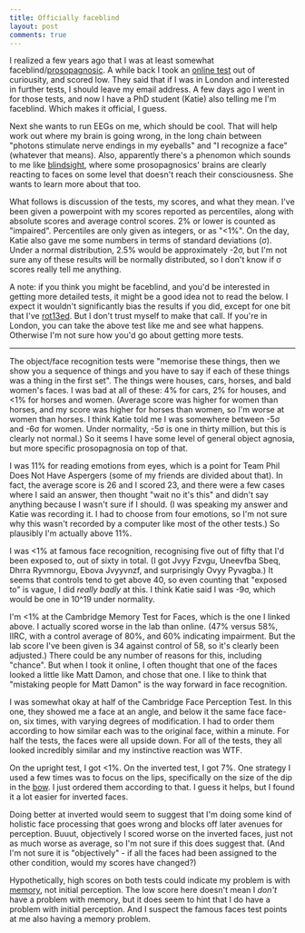 ```yaml
---
title: Officially faceblind
layout: post
comments: true
---
```

I realized a few years ago that I was at least somewhat faceblind/[prosopagnosic](https://en.wikipedia.org/wiki/Prosopagnosia). A while back I took an [online test](http://www.bbk.ac.uk/psychology/psychologyexperiments/experiments/facememorytest/startup.php) out of curiousity, and scored low. They said that if I was in London and interested in further tests, I should leave my email address. A few days ago I went in for those tests, and now I have a PhD student (Katie) also telling me I'm faceblind. Which makes it official, I guess.

Next she wants to run EEGs on me, which should be cool. That will help work out where my brain is going wrong, in the long chain between "photons stimulate nerve endings in my eyeballs" and "I recognize a face" (whatever that means). Also, apparently there's a phenomon which sounds to me like [blindsight](https://en.wikipedia.org/wiki/Blindsight), where some prosopagnosics' brains are clearly reacting to faces on some level that doesn't reach their consciousness. She wants to learn more about that too.

What follows is discussion of the tests, my scores, and what they mean. I've been given a powerpoint with my scores reported as percentiles, along with absolute scores and average control scores. 2% or lower is counted as "impaired". Percentiles are only given as integers, or as "<1%". On the day, Katie also gave me some numbers in terms of standard deviations (σ). Under a normal distribution, 2.5% would be approximately -2σ, but I'm not sure any of these results will be normally distributed, so I don't know if σ scores really tell me anything.

A note: if you think you might be faceblind, and you'd be interested in getting more detailed tests, it might be a good idea not to read the below. I expect it wouldn't significantly bias the results if you did, except for one bit that I've <a href="http://www.rot13.com/">rot13ed</a>. But I don't trust myself to make that call. If you're in London, you can take the above test like me and see what happens. Otherwise I'm not sure how you'd go about getting more tests.

---

The object/face recognition tests were "memorise these things, then we show you a sequence of things and you have to say if each of these things was a thing in the first set". The things were houses, cars, horses, and bald women's faces. I was bad at all of these: 4% for cars, 2% for houses, and <1% for horses and women. (Average score was higher for women than horses, and my score was higher for horses than women, so I'm worse at women than horses. I think Katie told me I was somewhere between -5σ and -6σ for women. Under normality, -5σ is one in thirty million, but this is clearly not normal.) So it seems I have some level of general object agnosia, but more specific prosopagnosia on top of that.

I was 11% for reading emotions from eyes, which is a point for Team Phil Does Not Have Aspergers (some of my friends are divided about that). In fact, the average score is 26 and I scored 23, and there were a few cases where I said an answer, then thought "wait no it's this" and didn't say anything because I wasn't sure if I should. (I was speaking my answer and Katie was recording it. I had to choose from four emotions, so I'm not sure why this wasn't recorded by a computer like most of the other tests.) So plausibly I'm actually above 11%.

I was <1% at famous face recognition, recognising five out of fifty that I'd been exposed to, out of sixty in total. (I got Jvyy Fzvgu, Uneevfba Sbeq, Dhrra Ryvmnorgu, Ebova Jvyyvnzf, and surprisingly Ovyy Pyvagba.) It seems that controls tend to get above 40, so even counting that "exposed to" is vague, I did *really badly* at this. I think Katie said I was -9σ, which would be one in 10^19 under normality.

I'm <1% at the Cambridge Memory Test for Faces, which is the one I linked above. I actually scored worse in the lab than online. (47% versus 58%, IIRC, with a control average of 80%, and 60% indicating impairment. But the lab score I've been given is 34 against control of 58, so it's clearly been adjusted.) There could be any number of reasons for this, including "chance". But when I took it online, I often thought that one of the faces looked a little like Matt Damon, and chose that one. I like to think that "mistaking people for Matt Damon" is the way forward in face recognition.

I was somewhat okay at half of the Cambridge Face Perception Test. In this one, they showed me a face at an angle, and below it the same face face-on, six times, with varying degrees of modification. I had to order them according to how similar each was to the original face, within a minute. For half the tests, the faces were all upside down. For all of the tests, they all looked incredibly similar and my instinctive reaction was WTF.

On the upright test, I got <1%. On the inverted test, I got 7%. One strategy I used a few times was to focus on the lips, specifically on the size of the dip in the [bow](https://en.wikipedia.org/wiki/Cupid%27s_bow). I just ordered them according to that. I guess it helps, but I found it a lot easier for inverted faces.

Doing better at inverted would seem to suggest that I'm doing some kind of holistic face processing that goes wrong and blocks off later avenues for perception. Buuut, objectively I scored worse on the inverted faces, just not as much worse as average, so I'm not sure if this does suggest that. (And I'm not sure it is "objectively" - if all the faces had been assigned to the other condition, would my scores have changed?)

Hypothetically, high scores on both tests could indicate my problem is with [memory](https://en.wikipedia.org/wiki/Prosopamnesia), not initial perception. The low score here doesn't mean I *don't* have a problem with memory, but it does seem to hint that I do have a problem with initial perception. And I suspect the famous faces test points at me also having a memory problem.
